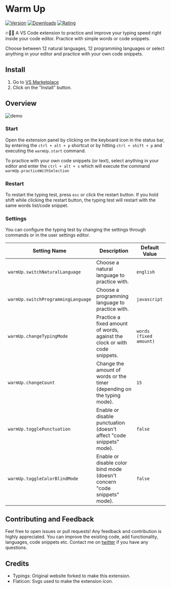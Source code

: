 # Warm Up

[![Version](https://img.shields.io/visual-studio-marketplace/v/jeusto.warm-up-typing-test.svg)](https://marketplace.visualstudio.com/items?itemName=Jeusto.warm-up-typing-test) [![Downloads](https://img.shields.io/vscode-marketplace/d/jeusto.warm-up-typing-test.svg)](https://marketplace.visualstudio.com/items?itemName=Jeusto.warm-up-typing-test) [![Rating](https://img.shields.io/visual-studio-marketplace/stars/jeusto.warm-up-typing-test.svg)](https://marketplace.visualstudio.com/items?itemName=Jeusto.warm-up-typing-test)

🔥👨‍💻 A VS Code extension to practice and improve your typing speed right inside your code editor. Practice with simple words or code snippets.

Choose between 12 natural languages, 12 programming languages or select anything in your editor and practice with your own code snippets.

## Install

1. Go to [VS Marketplace](https://marketplace.visualstudio.com/items?itemName=Jeusto.warm-up-typing-test)
2. Click on the "Install" button.

## Overview

![demo](https://raw.githubusercontent.com/Jeusto/vscode-typing-test/master/demo.gif?token=APQ6BVDI4QHTPKVR7TTHYOLBBSL26)

### Start

Open the extension panel by clicking on the keyboard icon in the status bar, by entering the `ctrl + alt + p` shortcut or by hitting `ctrl + shift + p` and executing the `warmUp.start` command.

To practice with your own code snippets (or text), select anything in your editor and enter the `ctrl + alt + s` which will execute the command `warmUp.practiceWithSelection`

### Restart

To restart the typing test, press `esc` or click the restart button. If you hold shift while clicking the restart button, the typing test will restart with the same words list/code snippet.

### Settings

You can configure the typing test by changing the settings through commands or in the user settings editor.

| Setting Name                       | Description                                                                | Default Value          |
| ---------------------------------- | -------------------------------------------------------------------------- | ---------------------- |
| `warmUp.switchNaturalLanguage`     | Choose a natural language to practice with.                                | `english`              |
| `warmUp.switchProgrammingLanguage` | Choose a programming language to practice with.                            | `javascript`           |
| `warmUp.changeTypingMode`          | Practice a fixed amount of words, against the clock or with code snippets. | `words (fixed amount)` |
| `warmUp.changeCount`               | Change the amount of words or the timer (depending on the typing mode).    | `15`                   |
| `warmUp.togglePunctuation`         | Enable or disable punctuation (doesn't affect \"code snippets\" mode).     | `false`                |
| `warmUp.toggleColorBlindMode`      | Enable or disable color bind mode (doesn't concern "code snippets" mode).  | `false`                |

## Contributing and Feedback

Feel free to open issues or pull requests! Any feedback and contribution is highly appreciated. You can improve the existing code, add functionality, languages, code snippets etc.
Contact me on <a href="https://twitter.com/jeustoo">twitter</a> if you have any questions.

## Credits

- Typings: Original website forked to make this extension.
- Flaticon: Svgs used to make the extension icon.
